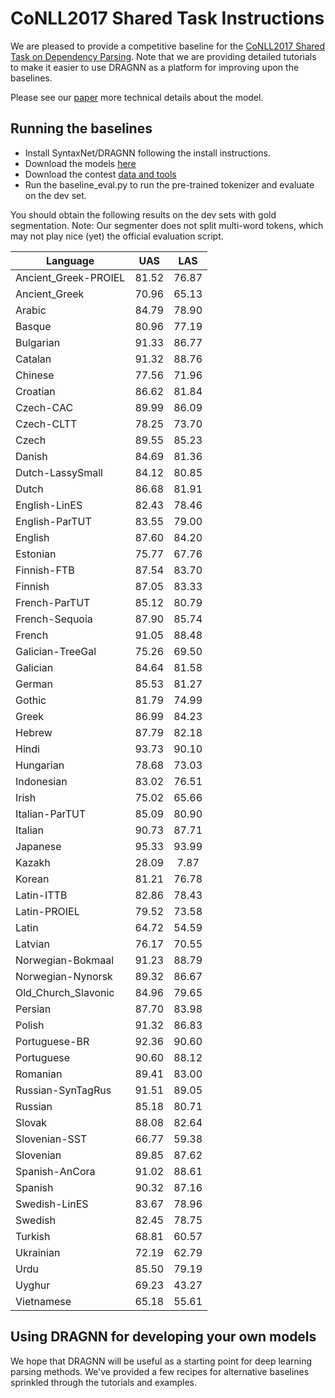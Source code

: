 # CoNLL2017 Shared Task Instructions

We are pleased to provide a competitive baseline for the [CoNLL2017 Shared Task
on Dependency Parsing](http://universaldependencies.org/conll17/). Note that we
are providing detailed tutorials to make it easier to use DRAGNN as a platform
for improving upon the baselines.

Please see our [paper](paper.pdf) more technical details about the model.

## Running the baselines

*   Install SyntaxNet/DRAGNN following the install instructions.
*   Download the models [here](https://drive.google.com/file/d/0BxpbZGYVZsEeSFdrUnBNMUp1YzQ/view?usp=sharing)
*   Download the contest [data and tools](http://universaldependencies.org/conll17/)
*   Run the baseline_eval.py to run the pre-trained tokenizer and evaluate on
    the dev set.

You should obtain the following results on the dev sets with gold
segmentation. Note: Our segmenter does not split multi-word tokens, which may
not play nice (yet) the official evaluation script.

| Language | UAS | LAS |
| -------- | :--------: | :-------------: |
| Ancient_Greek-PROIEL | 81.52	| 76.87 |
| Ancient_Greek	| 70.96	| 65.13 |
| Arabic	| 84.79	| 78.90 |
| Basque	| 80.96	| 77.19 |
| Bulgarian	| 91.33	| 86.77 |
| Catalan	| 91.32	| 88.76 |
| Chinese	| 77.56	| 71.96 |
| Croatian	| 86.62	| 81.84 |
| Czech-CAC	| 89.99	| 86.09 |
| Czech-CLTT	| 78.25	| 73.70 |
| Czech	| 89.55	| 85.23 |
| Danish	| 84.69	| 81.36 |
| Dutch-LassySmall | 84.12	| 80.85 |
| Dutch	| 86.68	| 81.91 |
| English-LinES	| 82.43	| 78.46 |
| English-ParTUT	| 83.55	| 79.00 |
| English	| 87.60	| 84.20 |
| Estonian	| 75.77	| 67.76 |
| Finnish-FTB	| 87.54	| 83.70 |
| Finnish	| 87.05	| 83.33 |
| French-ParTUT	| 85.12	| 80.79 |
| French-Sequoia	| 87.90	| 85.74 |
| French	| 91.05	| 88.48 |
| Galician-TreeGal | 75.26	| 69.50 |
| Galician	| 84.64	| 81.58 |
| German	| 85.53	| 81.27 |
| Gothic	| 81.79	| 74.99 |
| Greek	| 86.99	| 84.23 |
| Hebrew	| 87.79	| 82.18 |
| Hindi	| 93.73	| 90.10 |
| Hungarian	| 78.68	| 73.03 |
| Indonesian	| 83.02	| 76.51 |
| Irish	| 75.02	| 65.66 |
| Italian-ParTUT	| 85.09	| 80.90 |
| Italian	| 90.73	| 87.71 |
| Japanese	| 95.33	| 93.99 |
| Kazakh	| 28.09	| 7.87 |
| Korean	| 81.21	| 76.78 |
| Latin-ITTB	| 82.86	| 78.43 |
| Latin-PROIEL	| 79.52	| 73.58 |
| Latin	| 64.72	| 54.59 |
| Latvian	| 76.17	| 70.55 |
| Norwegian-Bokmaal | 91.23	| 88.79 |
| Norwegian-Nynorsk | 89.32	| 86.67 |
| Old_Church_Slavonic | 84.96	| 79.65 |
| Persian	| 87.70	| 83.98 |
| Polish	| 91.32	| 86.83 |
| Portuguese-BR	| 92.36	| 90.60 |
| Portuguese	| 90.60	| 88.12 |
| Romanian	| 89.41	| 83.00 |
| Russian-SynTagRus | 91.51	| 89.05 |
| Russian	| 85.18	| 80.71 |
| Slovak	| 88.08	| 82.64 |
| Slovenian-SST	| 66.77	| 59.38 |
| Slovenian	| 89.85	| 87.62 |
| Spanish-AnCora | 91.02	| 88.61 |
| Spanish	| 90.32	| 87.16 |
| Swedish-LinES	| 83.67	| 78.96 |
| Swedish	| 82.45	| 78.75 |
| Turkish	| 68.81	| 60.57 |
| Ukrainian	| 72.19	| 62.79 |
| Urdu	| 85.50	| 79.19 |
| Uyghur	| 69.23	| 43.27 |
| Vietnamese	| 65.18	| 55.61 |

## Using DRAGNN for developing your own models

We hope that DRAGNN will be useful as a starting point for deep learning parsing
methods. We've provided a few recipes for alternative baselines sprinkled
through the tutorials and examples.
